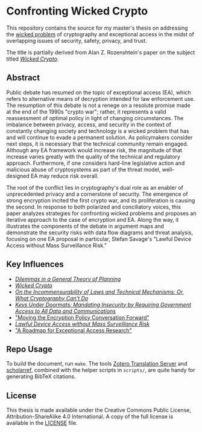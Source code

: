 # Confronting Wicked Crypto

This repository contains the source for my master's thesis on addressing the
[wicked problem](https://en.wikipedia.org/wiki/Wicked_problem) of cryptography and exceptional access in the midst of
overlapping issues of security, safety, privacy, and trust.

The title is partially derived from Alan Z. Rozenshtein's paper on the subject titled
[_Wicked Crypto_](https://papers.ssrn.com/sol3/papers.cfm?abstract_id=3256858).

## Abstract

Public debate has resumed on the topic of exceptional access (EA), which refers to alternative means of decryption
intended for law enforcement use. The resumption of this debate is not a renege on a resolute promise made at the end of
the 1990s "crypto war"; rather, it represents a valid reassessment of optimal policy in light of changing circumstances.
The imbalance between privacy, access, and security in the context of constantly changing society and technology is a
wicked problem that has and will continue to evade a permanent solution. As policymakers consider next steps, it is
necessary that the technical community remain engaged. Although any EA framework would increase risk, the magnitude of
that increase varies greatly with the quality of the technical and regulatory approach. Furthermore, if one considers
hard-line legislative action and malicious abuse of cryptosystems as part of the threat model, well-designed EA may
reduce risk overall.

The root of the conflict lies in cryptography's dual role as an enabler of unprecedented privacy and a cornerstone of
security. The emergence of strong encryption incited the first crypto war, and its proliferation is causing the second.
In response to both polarized and conciliatory voices, this paper analyzes strategies for confronting wicked problems
and proposes an iterative approach to the case of encryption and EA. Along the way, it illustrates the components of the
debate in argument maps and demonstrate the security risks with data flow diagrams and threat analysis, focusing on one
EA proposal in particular, Stefan Savage's "Lawful Device Access without Mass Surveillance Risk."

## Key Influences

- [_Dilemmas in a General Theory of Planning_](https://archive.epa.gov/reg3esd1/data/web/pdf/rittel%2bwebber%2bdilemmas%2bgeneral_theory_of_planning.pdf)
- [_Wicked Crypto_](https://papers.ssrn.com/sol3/papers.cfm?abstract_id=3256858)
- [_On the Incommensurability of Laws and Technical Mechanisms: Or, What Cryptography Can’t Do_](http://link.springer.com/10.1007/978-3-030-03251-7_31)
- [_Keys Under Doormats: Mandating Insecurity by Requiring Government Access to All Data and Communications_](https://academic.oup.com/cybersecurity/article-lookup/doi/10.1093/cybsec/tyv009)
- ["Moving the Encryption Policy Conversation Forward"](https://carnegieendowment.org/2019/09/10/moving-encryption-policy-conversation-forward-pub-79573)
- [_Lawful Device Access without Mass Surveillance Risk_](http://dl.acm.org/doi/10.1145/3243734.3243758)
- ["A Roadmap for Exceptional Access Research"](https://www.lawfareblog.com/roadmap-exceptional-access-research)

## Repo Usage

To build the document, run `make`. The tools [Zotero Translation Server](https://github.com/zotero/translation-server)
and [scholarref](https://adamsgaard.dk/scholarref.html), combined with the helper scripts in `scripts/`, are quite handy
for generating BibTeX citations.

## License

This thesis is made available under the Creative Commons Public License, Attribution-ShareAlike 4.0 International. A
copy of the full license is available in the [LICENSE](LICENSE) file.
